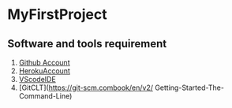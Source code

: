 # MyFirstProject

## Software and tools requirement

1. [Github Account](https://github.com)
2. [HerokuAccount](https://heroku.com)
3. [VScodeIDE](https://code.visualstudio.com)
4. [GitCLT](https://git-scm.combook/en/v2/
Getting-Started-The-Command-Line)

